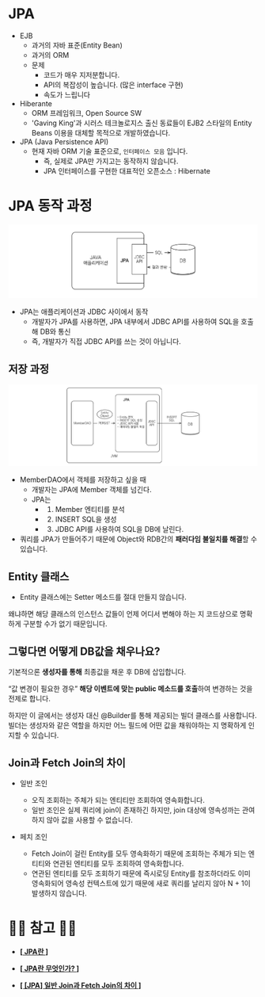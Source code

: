 
# JPA

- EJB
    - 과거의 자바 표준(Entity Bean)
    - 과거의 ORM
    - 문제
        - 코드가 매우 지저분합니다.
        - API의 복잡성이 높습니다. (많은 interface 구현)
        - 속도가 느립니다
- Hiberante
    - ORM 프레임워크, Open Source SW
    - 'Gaving King'과 시러스 테크놀로지스 출신 동료들이 EJB2 스타일의 Entity Beans 이용을 대체할 목적으로 개발하였습니다.
- JPA (Java Persistence API)
    - 현재 자바 ORM 기술 표준으로, `인터페이스 모음` 입니다.
        - 즉, 실제로 JPA만 가지고는 동작하지 않습니다.
        - JPA 인터페이스를 구현한 대표적인 오픈소스 : Hibernate

# JPA 동작 과정

![JPA 동작과정 1](img/JPA_동작과정1.png)

- JPA는 애플리케이션과 JDBC 사이에서 동작
    - 개발자가 JPA를 사용하면, JPA 내부에서 JDBC API를 사용하여 SQL을 호출해 DB와 통신
    - 즉, 개발자가 직접 JDBC API를 쓰는 것이 아닙니다.

## 저장 과정

![JPA 동작과정 1](img/JPA_저장과정.png)

- MemberDAO에서 객체를 저장하고 싶을 때
    - 개발자는 JPA에 Member 객체를 넘긴다.
    - JPA는
        - 1) Member 엔티티를 분석
        - 2) INSERT SQL을 생성
        - 3) JDBC API를 사용하여 SQL을 DB에 날린다.
- 쿼리를 JPA가 만들어주기 때문에 Object와 RDB간의 **패러다임 불일치를 해결**할 수 있습니다.

## Entity 클래스

- Entity 클래스에는 Setter 메소드를 절대 만들지 않습니다.

왜냐하면 해당 클래스의 인스턴스 값들이 언제 어디서 변해야 하는 지 코드상으로 명확하게 구분할 수가 없기 때문입니다.

## 그렇다면 어떻게 DB값을 채우나요?

기본적으론 **생성자를 통해** 최종값을 채운 후 DB에 삽입합니다.

“값 변경이 필요한 경우” **해당 이벤트에 맞는 public 메소드를 호출**하여 변경하는 것을 전제로 합니다.

 하지만 이 글에서는 생성자 대신 @Builder를 통해 제공되는 빌더 클래스를 사용합니다. 빌더는 생성자와 같은 역할을 하지만 어느 필드에 어떤 값을 채워야하는 지 명확하게 인지할 수 있습니다.

 ## Join과 Fetch Join의 차이

- 일반 조인
    - 오직 조회하는 주체가 되는 엔티티만 조회하여 영속화합니다.
    - 일반 조인은 실제 쿼리에 join이 존재하긴 하지만, join 대상에 영속성까는 관여하지 않아 값을 사용할 수 없습니다.

- 페치 조인
    - Fetch Join이 걸린 Entity를 모두 영속화하기 때문에 조회하는 주체가 되는 엔티티와 연관된 엔티티를 모두 조회하여 영속화합니다.
    - 연관된 엔티티를 모두 조회하기 때문에 즉시로딩 Entity를 참조하더라도 이미 영속화되어 영속성 컨텍스트에 있기 때문에 새로 쿼리를 날리지 않아 N + 1이 발생하지 않습니다.


# 🙆‍♂️ 참고 🙇‍♂️

- __[[ JPA란 ](https://gmlwjd9405.github.io/2019/08/04/what-is-jpa.html)]__

- __[[ JPA란 무엇인가? ](https://blog.woniper.net/255)]__

- __[[ [JPA] 일반 Join과 Fetch Join의 차이 ]](https://cobbybb.tistory.com/18)__
